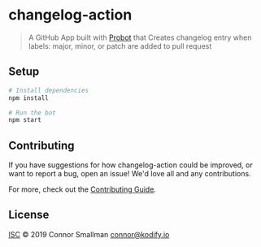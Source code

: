# changelog-action

> A GitHub App built with [Probot](https://github.com/probot/probot) that Creates changelog entry when labels: major, minor, or patch are added to pull request

## Setup

```sh
# Install dependencies
npm install

# Run the bot
npm start
```

## Contributing

If you have suggestions for how changelog-action could be improved, or want to report a bug, open an issue! We'd love all and any contributions.

For more, check out the [Contributing Guide](CONTRIBUTING.md).

## License

[ISC](LICENSE) © 2019 Connor Smallman <connor@kodify.io>
